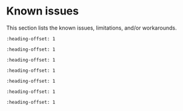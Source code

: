 # Known issues

This section lists the known issues, limitations, and/or workarounds.


```{include} ../../../../release/known_issues/fusion_dsp_may_load_wrong_data_from_shared_sram_on.md
:heading-offset: 1
```

```{include} ../../../../release/known_issues/dsp_examples_cannot_boot_the_fusion_core.md
:heading-offset: 1
```

```{include} ../../../../release/known_issues/knownissue_flexcan.md
:heading-offset: 1
```

```{include} ../../../../release/known_issues/lpspi_interrupt.md
:heading-offset: 1
```

```{include} ../../../../release/known_issues/iar_issue.md
:heading-offset: 1
```

```{include} ../../../../release/known_issues/real-time_domain_cannot_normally_resume_from_the_p.md
:heading-offset: 1
```


```{include} ../../../../release/known_issues/examples_hello_world_ns_secure_faults_ns_and_secure_faults_trdc_ns_have_incorrect_library_path_in_gui_projects.md
:heading-offset: 1
```